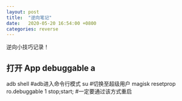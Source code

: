 ```yaml
---
layout: post
title:  "逆向笔记"
date:   2020-05-20 16:54:00 +0800
categories: reverse
---
```


逆向小技巧记录！

<!-- more -->

## 打开 App debuggable a 

adb shell #adb进入命令行模式
su #切换至超级用户
magisk resetprop ro.debuggable 1
stop;start; #一定要通过该方式重启
